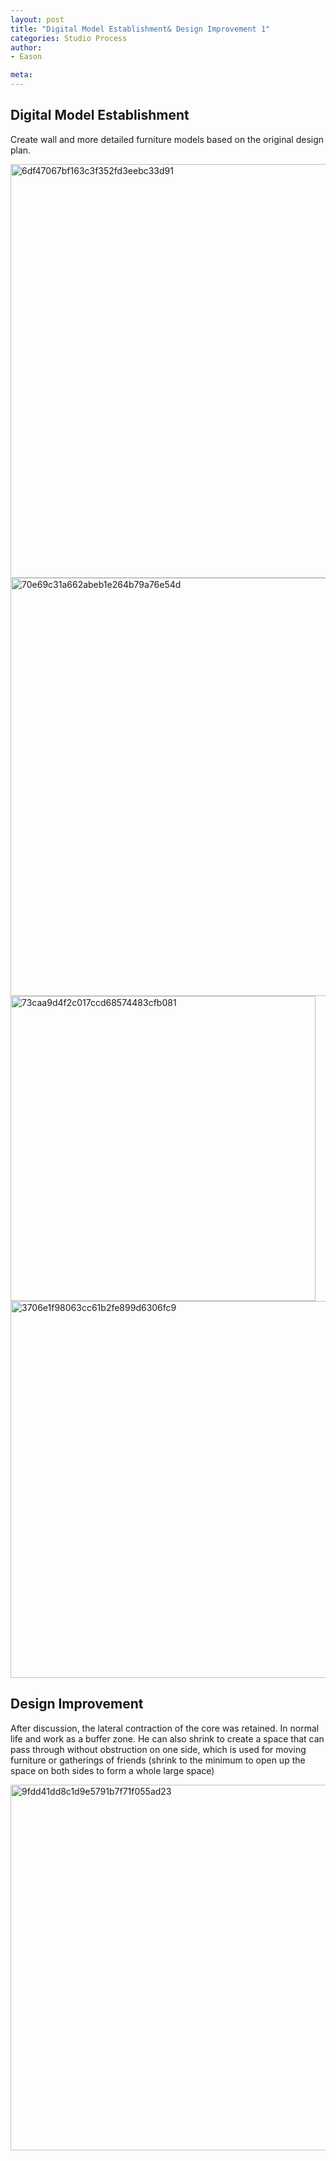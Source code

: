```yaml
---
layout: post
title: "Digital Model Establishment& Design Improvement 1"
categories: Studio Process
author:
- Eason

meta:
---
```


## Digital Model Establishment

Create wall and more detailed furniture models based on the original design plan.

<img width="662" alt="6df47067bf163c3f352fd3eebc33d91" src="https://user-images.githubusercontent.com/90549907/135488639-13357754-3639-4b0f-8e49-00402c3fa9ab.png">
<img width="669" alt="70e69c31a662abeb1e264b79a76e54d" src="https://user-images.githubusercontent.com/90549907/135488648-b9a63f7d-a12a-4e1e-a944-8086d5b8b209.png">
<img width="488" alt="73caa9d4f2c017ccd68574483cfb081" src="https://user-images.githubusercontent.com/90549907/135488653-1e092639-5b4e-437a-ab09-42eb526e57f5.png">
<img width="603" alt="3706e1f98063cc61b2fe899d6306fc9" src="https://user-images.githubusercontent.com/90549907/135488656-2874d32a-c7ae-4069-a59f-e352f5f504f9.png">

## Design Improvement

After discussion, the lateral contraction of the core was retained. In normal life and work as a buffer zone. He can also shrink to create a space that can pass through without obstruction on one side, which is used for moving furniture or gatherings of friends (shrink to the minimum to open up the space on both sides to form a whole large space)

<img width="585" alt="9fdd41dd8c1d9e5791b7f71f055ad23" src="https://user-images.githubusercontent.com/90549907/135490425-2d2c899e-a4c4-4853-9ce0-af2a3b2fe6bd.png">






